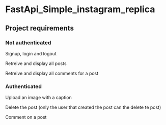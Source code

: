 # FastApi_Simple_instagram_replica

## Project requirements
### Not authenticated
Signup, login and logout

Retreive and display all posts

Retreive and display all comments for a post

### Authenticated

Upload an image with a caption

Delete the post (only the user that created the post can the delete te post)

Comment on a post

